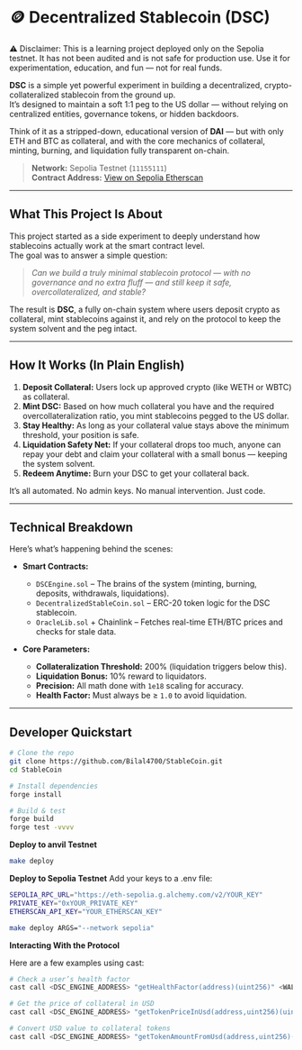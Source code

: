 # 🪙 Decentralized Stablecoin (DSC)

⚠️ Disclaimer: This is a learning project deployed only on the Sepolia testnet. It has not been audited and is not safe for production use. Use it for experimentation, education, and fun — not for real funds.

**DSC** is a simple yet powerful experiment in building a decentralized, crypto-collateralized stablecoin from the ground up.  
It’s designed to maintain a soft 1:1 peg to the US dollar — without relying on centralized entities, governance tokens, or hidden backdoors.  

Think of it as a stripped-down, educational version of **DAI** — but with only ETH and BTC as collateral, and with the core mechanics of collateral, minting, burning, and liquidation fully transparent on-chain.

> **Network:** Sepolia Testnet (`11155111`)  
> **Contract Address:** [View on Sepolia Etherscan](https://sepolia.etherscan.io/address/0xf0a847a7615fba0a0040cc0d7b41951213822f98)  


---

## What This Project Is About

This project started as a side experiment to deeply understand how stablecoins actually work at the smart contract level.  
The goal was to answer a simple question:  

> *Can we build a truly minimal stablecoin protocol — with no governance and no extra fluff — and still keep it safe, overcollateralized, and stable?*

The result is **DSC**, a fully on-chain system where users deposit crypto as collateral, mint stablecoins against it, and rely on the protocol to keep the system solvent and the peg intact.

---

## How It Works (In Plain English)

1. **Deposit Collateral:** Users lock up approved crypto (like WETH or WBTC) as collateral.  
2. **Mint DSC:** Based on how much collateral you have and the required overcollateralization ratio, you mint stablecoins pegged to the US dollar.  
3. **Stay Healthy:** As long as your collateral value stays above the minimum threshold, your position is safe.  
4. **Liquidation Safety Net:** If your collateral drops too much, anyone can repay your debt and claim your collateral with a small bonus — keeping the system solvent.  
5. **Redeem Anytime:** Burn your DSC to get your collateral back.

It’s all automated. No admin keys. No manual intervention. Just code.

---

## Technical Breakdown

Here’s what’s happening behind the scenes:

- **Smart Contracts:**  
  - `DSCEngine.sol` – The brains of the system (minting, burning, deposits, withdrawals, liquidations).  
  - `DecentralizedStableCoin.sol` – ERC-20 token logic for the DSC stablecoin.  
  - `OracleLib.sol` + Chainlink – Fetches real-time ETH/BTC prices and checks for stale data.

- **Core Parameters:**  
  - **Collateralization Threshold:** 200% (liquidation triggers below this).  
  - **Liquidation Bonus:** 10% reward to liquidators.  
  - **Precision:** All math done with `1e18` scaling for accuracy.  
  - **Health Factor:** Must always be ≥ `1.0` to avoid liquidation.
    
---

## Developer Quickstart

```bash
# Clone the repo
git clone https://github.com/Bilal4700/StableCoin.git
cd StableCoin

# Install dependencies
forge install

# Build & test
forge build
forge test -vvvv
```
**Deploy to anvil Testnet**
```bash
make deploy
```
**Deploy to Sepolia Testnet**
Add your keys to a .env file:
```bash
SEPOLIA_RPC_URL="https://eth-sepolia.g.alchemy.com/v2/YOUR_KEY"
PRIVATE_KEY="0xYOUR_PRIVATE_KEY"
ETHERSCAN_API_KEY="YOUR_ETHERSCAN_KEY"
```

```bash
make deploy ARGS="--network sepolia"
```

**Interacting With the Protocol**

Here are a few examples using cast:

```bash
# Check a user’s health factor
cast call <DSC_ENGINE_ADDRESS> "getHealthFactor(address)(uint256)" <WALLET>

# Get the price of collateral in USD
cast call <DSC_ENGINE_ADDRESS> "getTokenPriceInUsd(address,uint256)(uint256)" <TOKEN> <AMOUNT>

# Convert USD value to collateral tokens
cast call <DSC_ENGINE_ADDRESS> "getTokenAmountFromUsd(address,uint256)(uint256)" <TOKEN> <USD_AMOUNT_1e18>
```
